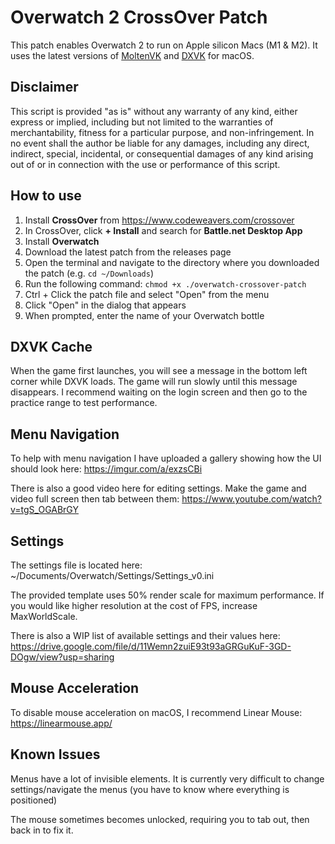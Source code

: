 # Overwatch 2 CrossOver Patch

This patch enables Overwatch 2 to run on Apple silicon Macs (M1 & M2). It uses
the latest versions of
[MoltenVK](https://github.com/The-Wineskin-Project/MoltenVK/releases 'MoltenVK')
and [DXVK](https://github.com/Gcenx/DXVK-macOS/releases 'DXVK') for macOS.

## Disclaimer

This script is provided "as is" without any warranty of any kind, either express
or implied, including but not limited to the warranties of merchantability,
fitness for a particular purpose, and non-infringement. In no event shall the
author be liable for any damages, including any direct, indirect, special,
incidental, or consequential damages of any kind arising out of or in connection
with the use or performance of this script.

## How to use

1. Install **CrossOver** from https://www.codeweavers.com/crossover
2. In CrossOver, click **+ Install** and search for **Battle.net Desktop App**
3. Install **Overwatch**
4. Download the latest patch from the releases page
5. Open the terminal and navigate to the directory where you downloaded the
   patch (e.g. `cd ~/Downloads`)
6. Run the following command: `chmod +x ./overwatch-crossover-patch`
7. Ctrl + Click the patch file and select "Open" from the menu
8. Click "Open" in the dialog that appears
9. When prompted, enter the name of your Overwatch bottle

## DXVK Cache

When the game first launches, you will see a message in the bottom left corner
while DXVK loads. The game will run slowly until this message disappears. I
recommend waiting on the login screen and then go to the practice range to test
performance.

## Menu Navigation

To help with menu navigation I have uploaded a gallery showing how the UI should
look here: https://imgur.com/a/exzsCBi

There is also a good video here for editing settings. Make the game and video
full screen then tab between them: https://www.youtube.com/watch?v=tgS_OGABrGY

## Settings

The settings file is located here:
~/Documents/Overwatch/Settings/Settings_v0.ini

The provided template uses 50% render scale for maximum performance. If you
would like higher resolution at the cost of FPS, increase MaxWorldScale.

There is also a WIP list of available settings and their values here:
https://drive.google.com/file/d/11Wemn2zuiE93t93aGRGuKuF-3GD-DOgw/view?usp=sharing

## Mouse Acceleration

To disable mouse acceleration on macOS, I recommend Linear Mouse:
https://linearmouse.app/

## Known Issues

Menus have a lot of invisible elements. It is currently very difficult to change
settings/navigate the menus (you have to know where everything is positioned)

The mouse sometimes becomes unlocked, requiring you to tab out, then back in to
fix it.
